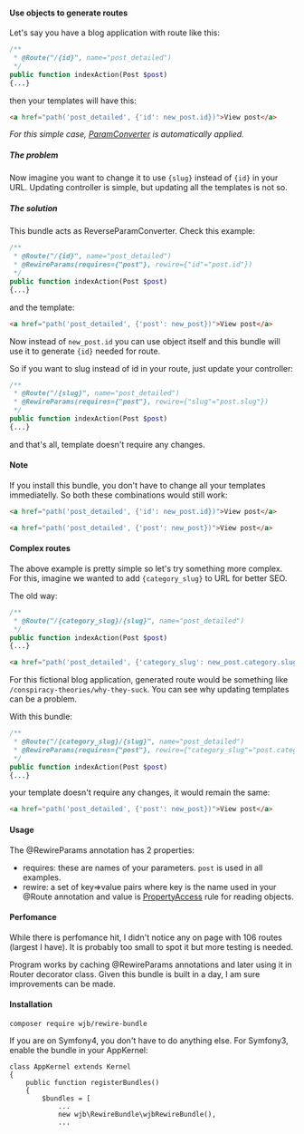 #### Use objects to generate routes


Let's say you have a blog application with route like this:

```php
/**
 * @Route("/{id}", name="post_detailed")
 */
public function indexAction(Post $post)
{...}
```

then your templates will have this:

```html
<a href="path('post_detailed', {'id': new_post.id})">View post</a>
```

*For this simple case, [ParamConverter](https://symfony.com/doc/current/best_practices/controllers.html#using-the-paramconverter) is automatically applied.*

##### The problem
Now imagine you want to change it to use ``{slug}`` instead of ``{id}`` in your URL. Updating controller is simple, but updating all the templates is not so.

##### The solution

This bundle acts as ReverseParamConverter. Check this example:

```php
/**
 * @Route("/{id}", name="post_detailed")
 * @RewireParams(requires={"post"}, rewire={"id"="post.id"})
 */
public function indexAction(Post $post)
{...}
```

and the template:

```html
<a href="path('post_detailed', {'post': new_post})">View post</a>
```

Now instead of ``new_post.id`` you can use object itself and this bundle will use it to generate ``{id}`` needed for route.

So if you want to slug instead of id in your route, just update your controller:

```php
/**
 * @Route("/{slug}", name="post_detailed")
 * @RewireParams(requires={"post"}, rewire={"slug"="post.slug"})
 */
public function indexAction(Post $post)
{...}
```

and that's all, template doesn't require any changes.

#### Note

If you install this bundle, you don't have to change all your templates immediatelly. So both these combinations would still work:


```html
<a href="path('post_detailed', {'id': new_post.id})">View post</a>

<a href="path('post_detailed', {'post': new_post})">View post</a>
```

#### Complex routes
The above example is pretty simple so let's try something more complex. For this, imagine we wanted to add ``{category_slug}`` to URL for better SEO.

The old way:

```php
/**
 * @Route("/{category_slug}/{slug}", name="post_detailed")
 */
public function indexAction(Post $post)
{...}
```

```html
<a href="path('post_detailed', {'category_slug': new_post.category.slug, 'slug': new_post.slug})">View post</a>
```

For this fictional blog application, generated route would be something like ``/conspiracy-theories/why-they-suck``. You can see why updating templates can be a problem.

With this bundle:


```php
/**
 * @Route("/{category_slug}/{slug}", name="post_detailed")
 * @RewireParams(requires={"post"}, rewire={"category_slug"="post.category.slug", "slug": post.slug})
 */
public function indexAction(Post $post)
{...}
```

your template doesn't require any changes, it would remain the same:

```html
<a href="path('post_detailed', {'post': new_post})">View post</a>
```

#### Usage

The @RewireParams annotation has 2 properties: 

 - requires: these are names of your parameters. ``post`` is used in all examples.
 - rewire: a set of key=>value pairs where key is the name used in your @Route annotation and value is [PropertyAccess](http://symfony.com/doc/current/components/property_access.html#reading-from-objects) rule for reading objects.

#### Perfomance
While there is perfomance hit, I didn't notice any on page with 106 routes (largest I have). It is probably too small to spot it but more testing is needed.

Program works by caching @RewireParams annotations and later using it in Router decorator class. Given this bundle is built in a day, I am sure improvements can be made.

#### Installation
    composer require wjb/rewire-bundle


If you are on Symfony4, you don't have to do anything else. For Symfony3, enable the bundle in your AppKernel:

    class AppKernel extends Kernel
    {
        public function registerBundles()
        {
            $bundles = [
                ...
                new wjb\RewireBundle\wjbRewireBundle(),
                ...
            